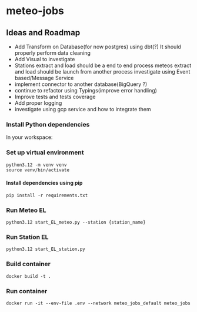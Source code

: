 # meteo-jobs


## Ideas and Roadmap

- Add Transform on Database(for now postgres) using dbt(?)
  It should properly perform data cleaning
- Add Visual
  to investigate
- Stations extract and load should be a end to end process
  meteos extract and load should be launch from another process
  investigate using Event based/Message Service
- implement connector to another database(BigQuery ?)
- continue to refactor using Typings(improve error handling)
- Improve tests and tests coverage
- Add proper logging
- investigate using gcp service and how to integrate them



### Install Python dependencies

In your workspace:

### Set up virtual environment
```
python3.12 -m venv venv
source venv/bin/activate
```
#### Install dependencies using pip
```
pip install -r requirements.txt
```
### Run Meteo EL
```
python3.12 start_EL_meteo.py --station {station_name}
```
### Run Station EL
```
python3.12 start_EL_station.py
```
### Build container
```
docker build -t .
```
### Run container
```
docker run -it --env-file .env --network meteo_jobs_default meteo_jobs
```
